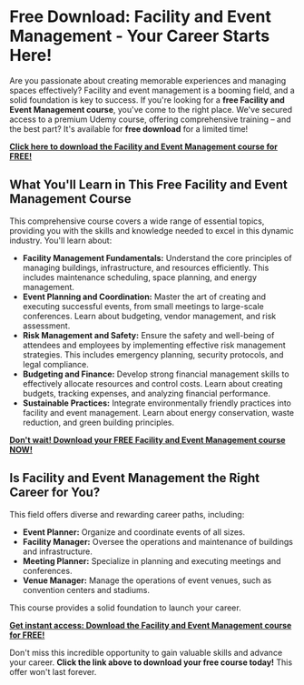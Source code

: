 # Free Download: Facility and Event Management - Your Career Starts Here!

Are you passionate about creating memorable experiences and managing spaces effectively? Facility and event management is a booming field, and a solid foundation is key to success. If you're looking for a **free Facility and Event Management course**, you've come to the right place. We've secured access to a premium Udemy course, offering comprehensive training – and the best part? It's available for **free download** for a limited time!

[**Click here to download the Facility and Event Management course for FREE!**](https://udemywork.com/facility-and-event-management)

## What You'll Learn in This Free Facility and Event Management Course

This comprehensive course covers a wide range of essential topics, providing you with the skills and knowledge needed to excel in this dynamic industry. You'll learn about:

*   **Facility Management Fundamentals:** Understand the core principles of managing buildings, infrastructure, and resources efficiently. This includes maintenance scheduling, space planning, and energy management.
*   **Event Planning and Coordination:** Master the art of creating and executing successful events, from small meetings to large-scale conferences. Learn about budgeting, vendor management, and risk assessment.
*   **Risk Management and Safety:** Ensure the safety and well-being of attendees and employees by implementing effective risk management strategies. This includes emergency planning, security protocols, and legal compliance.
*   **Budgeting and Finance:** Develop strong financial management skills to effectively allocate resources and control costs. Learn about creating budgets, tracking expenses, and analyzing financial performance.
*   **Sustainable Practices:** Integrate environmentally friendly practices into facility and event management. Learn about energy conservation, waste reduction, and green building principles.

[**Don't wait! Download your FREE Facility and Event Management course NOW!**](https://udemywork.com/facility-and-event-management)

## Is Facility and Event Management the Right Career for You?

This field offers diverse and rewarding career paths, including:

*   **Event Planner:** Organize and coordinate events of all sizes.
*   **Facility Manager:** Oversee the operations and maintenance of buildings and infrastructure.
*   **Meeting Planner:** Specialize in planning and executing meetings and conferences.
*   **Venue Manager:** Manage the operations of event venues, such as convention centers and stadiums.

This course provides a solid foundation to launch your career.

[**Get instant access: Download the Facility and Event Management course for FREE!**](https://udemywork.com/facility-and-event-management)

Don't miss this incredible opportunity to gain valuable skills and advance your career. **Click the link above to download your free course today!** This offer won't last forever.
